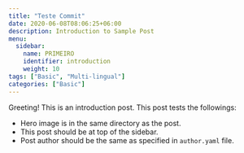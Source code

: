 ```yaml
---
title: "Teste Commit"
date: 2020-06-08T08:06:25+06:00
description: Introduction to Sample Post
menu:
  sidebar:
    name: PRIMEIRO
    identifier: introduction
    weight: 10
tags: ["Basic", "Multi-lingual"]
categories: ["Basic"]
---
```


Greeting! This is an introduction post. This post tests the followings:

- Hero image is in the same directory as the post.
- This post should be at top of the sidebar.
- Post author should be the same as specified in `author.yaml` file.